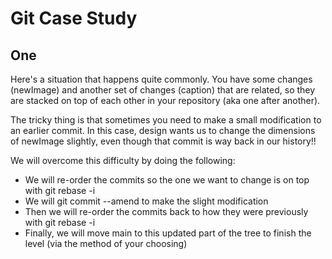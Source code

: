 # Git Case Study

## One
Here's a situation that happens quite commonly. You have some changes (newImage) and another set of changes (caption) that are related, so they are stacked on top of each other in your repository (aka one after another).

The tricky thing is that sometimes you need to make a small modification to an earlier commit. In this case, design wants us to change the dimensions of newImage slightly, even though that commit is way back in our history!!

We will overcome this difficulty by doing the following:

- We will re-order the commits so the one we want to change is on top with git rebase -i
- We will git commit --amend to make the slight modification
- Then we will re-order the commits back to how they were previously with git rebase -i
- Finally, we will move main to this updated part of the tree to finish the level (via the method of your choosing)


